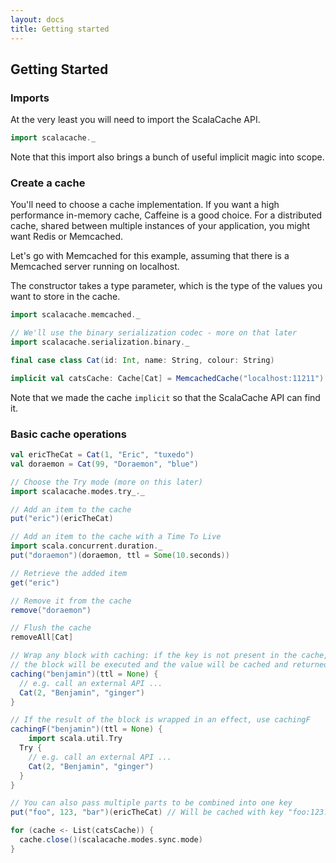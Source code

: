 ```yaml
---
layout: docs
title: Getting started
---
```


## Getting Started

### Imports

At the very least you will need to import the ScalaCache API.

```scala mdoc:silent:reset-object
import scalacache._
```

Note that this import also brings a bunch of useful implicit magic into scope.

### Create a cache

You'll need to choose a cache implementation. If you want a high performance in-memory cache, Caffeine is a good choice. For a distributed cache, shared between multiple instances of your application, you might want Redis or Memcached.

Let's go with Memcached for this example, assuming that there is a Memcached server running on localhost.

The constructor takes a type parameter, which is the type of the values you want to store in the cache.

```scala mdoc:silent
import scalacache.memcached._

// We'll use the binary serialization codec - more on that later
import scalacache.serialization.binary._

final case class Cat(id: Int, name: String, colour: String)

implicit val catsCache: Cache[Cat] = MemcachedCache("localhost:11211")
```

Note that we made the cache `implicit` so that the ScalaCache API can find it.

### Basic cache operations

```scala mdoc
val ericTheCat = Cat(1, "Eric", "tuxedo")
val doraemon = Cat(99, "Doraemon", "blue")

// Choose the Try mode (more on this later)
import scalacache.modes.try_._

// Add an item to the cache
put("eric")(ericTheCat)

// Add an item to the cache with a Time To Live
import scala.concurrent.duration._
put("doraemon")(doraemon, ttl = Some(10.seconds))

// Retrieve the added item
get("eric")

// Remove it from the cache
remove("doraemon")

// Flush the cache
removeAll[Cat]

// Wrap any block with caching: if the key is not present in the cache,
// the block will be executed and the value will be cached and returned
caching("benjamin")(ttl = None) {
  // e.g. call an external API ...
  Cat(2, "Benjamin", "ginger")
}

// If the result of the block is wrapped in an effect, use cachingF
cachingF("benjamin")(ttl = None) {
	import scala.util.Try
  Try { 
    // e.g. call an external API ...
    Cat(2, "Benjamin", "ginger")
  }
}

// You can also pass multiple parts to be combined into one key
put("foo", 123, "bar")(ericTheCat) // Will be cached with key "foo:123:bar"
```

```scala mdoc:invisible
for (cache <- List(catsCache)) {
  cache.close()(scalacache.modes.sync.mode)
} 
```
